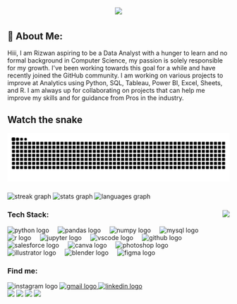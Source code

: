 <h1 align="center">
    <img src="https://readme-typing-svg.herokuapp.com/?font=Righteous&size=35&center=true&vCenter=true&width=500&height=70&pause=500&duration=2000&color=FF652F&lines=Hiii+There!+👋;+Welcome+to+my+GitHub+:+);" />
</h1>


## 💫 About Me:
Hiii, I am Rizwan aspiring to be a Data Analyst with a hunger to learn and no formal background in Computer Science, my passion is solely responsible for my growth. I've been working towards this goal for a while and have recently joined the GitHub community. I am working on various projects to improve at Analytics using Python, SQL, Tableau, Power BI, Excel, Sheets, and R. I am always up for collaborating on projects that can help me improve my skills and for guidance from Pros in the industry.
## Watch the snake
  ![snake gif](https://github.com/Rizwans-github/Rizwans-github/blob/output/github-contribution-grid-snake.svg)

###

<div align="left">
  
  <img src="https://streak-stats.demolab.com?user=Rizwans-github&locale=en&mode=daily&theme=codeSTACKr&hide_border=true&border_radius=5" height="200" alt="streak graph"  />
  <img src="https://github-readme-stats.vercel.app/api?username=Rizwans-github&hide_title=true&hide_rank=false&show_icons=true&include_all_commits=true&count_private=true&disable_animations=false&theme=codeSTACKr&locale=en&hide_border=true" height="200" alt="stats graph"  />
  <img src="https://github-readme-stats.vercel.app/api/top-langs?username=Rizwans-github&locale=en&hide_title=false&layout=compact&card_width=320&langs_count=5&theme=codeSTACKr&hide_border=true" height="200" alt="languages graph"  />
  
</div>

### Tech Stack:<img height="200" align ="right" src="https://media.giphy.com/media/4ilFRqgbzbx4c/giphy.gif"  />

<div align="left">
  <img src="https://cdn.jsdelivr.net/gh/devicons/devicon/icons/python/python-original.svg" height="30" alt="python logo"  />
  <img width="12" />
  <img src="https://cdn.jsdelivr.net/gh/devicons/devicon/icons/pandas/pandas-original.svg" height="30" alt="pandas logo"  />
  <img width="12" />
  <img src="https://cdn.jsdelivr.net/gh/devicons/devicon/icons/numpy/numpy-original.svg" height="30" alt="numpy logo"  />
  <img width="12" />
  <img src="https://cdn.simpleicons.org/mysql/4479A1" height="30" alt="mysql logo"  />
  <img width="12" />
  <img src="https://cdn.jsdelivr.net/gh/devicons/devicon/icons/r/r-original.svg" height="30" alt="r logo"  />
  <img width="12" />
  <img src="https://cdn.jsdelivr.net/gh/devicons/devicon/icons/jupyter/jupyter-original.svg" height="30" alt="jupyter logo"  />
  <img width="12" />
  <img src="https://cdn.jsdelivr.net/gh/devicons/devicon/icons/vscode/vscode-original.svg" height="30" alt="vscode logo"  />
  <img width="12" />
  <img src="https://skillicons.dev/icons?i=github" height="30" alt="github logo"  />
  <img width="12" />
  <img src="https://cdn.jsdelivr.net/gh/devicons/devicon/icons/salesforce/salesforce-original.svg" height="30" alt="salesforce logo"  />
  <img width="12" />
  <img src="https://cdn.jsdelivr.net/gh/devicons/devicon/icons/canva/canva-original.svg" height="30" alt="canva logo"  />
  <img width="12" />
  <img src="https://cdn.jsdelivr.net/gh/devicons/devicon/icons/photoshop/photoshop-plain.svg" height="30" alt="photoshop logo"  />
  <img width="12" />
  <img src="https://cdn.jsdelivr.net/gh/devicons/devicon/icons/illustrator/illustrator-plain.svg" height="30" alt="illustrator logo"  />
  <img width="12" />
  <img src="https://cdn.jsdelivr.net/gh/devicons/devicon/icons/blender/blender-original.svg" height="30" alt="blender logo"  />
  <img width="12" />
  <img src="https://cdn.jsdelivr.net/gh/devicons/devicon/icons/figma/figma-original.svg" height="30" alt="figma logo"  />

  
  
</div>

### Find me:
<div align="left">
  
  <img height="25" src="https://img.shields.io/static/v1?message=wacky_artistry&logo=instagram&label=&color=E4405F&logoColor=white&labelColor=&style=for-the-badge" alt="instagram logo" />
  <a href="rizwankhan0964e@gmail.com" target="_blank">
    <img height="25" src="https://img.shields.io/static/v1?message=Gmail&logo=gmail&label=&color=D14836&logoColor=white&labelColor=&style=for-the-badge" alt="gmail logo" />
  </a>
  <a href="www.linkedin.com/in/18rizwan" target="_blank">
    <img height="25" src="https://img.shields.io/static/v1?message=LinkedIn&logo=linkedin&label=&color=0077B5&logoColor=white&labelColor=&style=for-the-badge" alt="linkedin logo" />
  </a>
</div>



<div align="left">
  <img height="180" src="https://media.giphy.com/media/VEzYdo930nTiTuVeMU/giphy.gif"  />
  <img height="180" src="https://media.giphy.com/media/u4dQ8BMugUYp2/giphy.gif"  />
  <img height="180" src="https://media.giphy.com/media/xUPGcC4A6ElcqtUJck/giphy.gif"  />
  <img height="180" src="https://media.giphy.com/media/ijsYTyxaMzZh6/giphy.gif"  />
</div>

